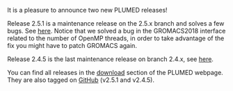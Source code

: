 It is a pleasure to announce two new PLUMED releases!

Release 2.5.1 is a maintenance release on the 2.5.x branch and solves a few bugs. See [here](http://goo.gl/EUUu4A). Notice that we solved a bug in the GROMACS2018 interface related to the number of OpenMP threads, in order to take advantage of the fix you might have to patch GROMACS again.

Release 2.4.5 is the last maintenance release on branch 2.4.x, see [here](http://goo.gl/TzqoMM).

You can find all releases in the [download](/download.html) section of the PLUMED webpage. They are also tagged on [GitHub](https://github.com/plumed/plumed2) (v2.5.1 and v2.4.5).
